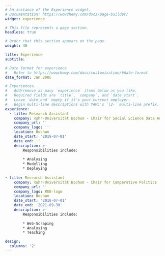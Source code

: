 ```yaml
---
# An instance of the Experience widget.
# Documentation: https://wowchemy.com/docs/page-builder/
widget: experience

# This file represents a page section.
headless: true

# Order that this section appears on the page.
weight: 40

title: Experience
subtitle:

# Date format for experience
#   Refer to https://wowchemy.com/docs/customization/#date-format
date_format: Jan 2006

# Experiences.
#   Add/remove as many `experience` items below as you like.
#   Required fields are `title`, `company`, and `date_start`.
#   Leave `date_end` empty if it's your current employer.
#   Begin multi-line descriptions with YAML's `|2-` multi-line prefix.
experience:
  - title: Research Assistant
    company: Ruhr-Universität Bochum - Chair for Social Science Data Analysis
    company_url: ''
    company_logo: ''
    location: Bochum
    date_start: '2019-07-01'
    date_end: ''
    description: >-
        Responsibilities include:
        
        * Analysing
        * Modelling
        * Deploying
        
- title: Research Assistant
    company: Ruhr-Universität Bochum - Chair for Comparative Politics
    company_url: ''
    company_logo: RUB-logo
    location: Bochum
    date_start: '2018-07-01'
    date_end: '2021-09-30'
    description: >-
        Responsibilities include:
        
        * Web-Scraping
        * Analysing
        * Teaching

design:
  columns: '2'
---
```

